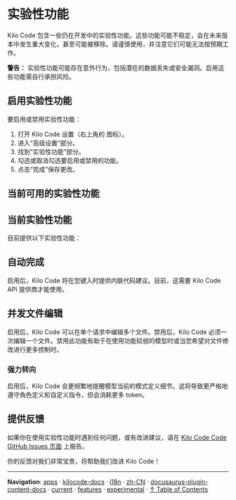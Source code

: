 # 实验性功能

Kilo Code 包含一些仍在开发中的实验性功能。这些功能可能不稳定，会在未来版本中发生重大变化，甚至可能被移除。请谨慎使用，并注意它们可能无法按预期工作。

**警告：** 实验性功能可能存在意外行为，包括潜在的数据丢失或安全漏洞。启用这些功能需自行承担风险。

## 启用实验性功能

要启用或禁用实验性功能：

1. 打开 Kilo Code 设置（右上角的 <Codicon name="gear" /> 图标）。
2. 进入“高级设置”部分。
3. 找到“实验性功能”部分。
4. 勾选或取消勾选要启用或禁用的功能。
5. 点击“完成”保存更改。

## 当前可用的实验性功能

## 当前实验性功能

目前提供以下实验性功能：

## 自动完成

启用后，Kilo Code 将在您键入时提供内联代码建议。目前，这需要 Kilo Code API 提供商才能使用。

## 并发文件编辑

启用后，Kilo Code 可以在单个请求中编辑多个文件。禁用后，Kilo Code 必须一次编辑一个文件。禁用此功能有助于在使用功能较弱的模型时或当您希望对文件修改进行更多控制时。

### 强力转向

启用后，Kilo Code 会更频繁地提醒模型当前的模式定义细节。这将导致更严格地遵守角色定义和自定义指令，但会消耗更多 token。

## 提供反馈

如果你在使用实验性功能时遇到任何问题，或有改进建议，请在 [Kilo Code Code GitHub Issues 页面](https://github.com/Kilo-Org/kilocode) 上报告。

你的反馈对我们非常宝贵，将帮助我们改进 Kilo Code！

---

**Navigation**: [apps](../../../../../../../../apps/) · [kilocode-docs](../../../../../../../apps/kilocode-docs/) · [i18n](../../../../../../apps/kilocode-docs/i18n/) · [zh-CN](../../../../../apps/kilocode-docs/i18n/zh-CN/) · [docusaurus-plugin-content-docs](../../../../apps/kilocode-docs/i18n/zh-CN/docusaurus-plugin-content-docs/) · [current](../../../apps/kilocode-docs/i18n/zh-CN/docusaurus-plugin-content-docs/current/) · [features](../../apps/kilocode-docs/i18n/zh-CN/docusaurus-plugin-content-docs/current/features/) · [experimental](../apps/kilocode-docs/i18n/zh-CN/docusaurus-plugin-content-docs/current/features/experimental/) · [↑ Table of Contents](#experimental-features)
